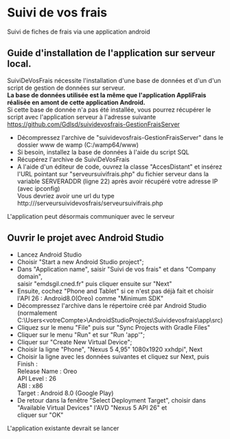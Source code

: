# Suivi de vos frais
Suivi de fiches de frais via une application android

## Guide d'installation de l'application sur serveur local.  
  
SuiviDeVosFrais nécessite l'installation d'une base de données et d'un d'un script de gestion de données sur serveur.  
**La base de données utilisée est la même que l'application AppliFrais réalisée en amont de cette application Android.**  
Si cette base de donnée n'a pas été installée, vous pourrez récupérer le script avec l'application serveur à l'adresse suivante  
https://github.com/Gdlsd/suividevosfrais-GestionFraisServer  
  
* Décompressez l'archive de "suividevosfrais-GestionFraisServer" dans le dossier www de wamp (C:/wamp64/www)   
* Si besoin, installez la base de données à l'aide du script SQL  
* Récupérez l'archive de SuiviDeVosFrais   
* A l'aide d'un éditeur de code, ouvrez la classe "AccesDistant" et insérez l'URL pointant sur "serveursuivifrais.php"
du fichier serveur dans la variable SERVERADDR (ligne 22) après avoir récupéré votre adresse IP (avec ipconfig)  
Vous devriez avoir une url du type http://<votre IP>/serveursuividevosfrais/serveursuivifrais.php  

L'application peut désormais communiquer avec le serveur  
  
  
## Ouvrir le projet avec Android Studio  
  
* Lancez Android Studio  
* Choisir "Start a new Android Studio project";  
* Dans "Application name", saisir "Suivi de vos frais" et dans "Company domain",  
saisir "emdsgil.cned.fr" puis cliquer ensuite sur "Next"  
* Ensuite, cochez "Phone and Tablet" si ce n'est pas déjà fait et choisir l'API 26 : Android8.0(Oreo) comme "Minimum SDK"  
* Décompressez l'archive dans le répertoire créé par Android Studio  
(normalement C:\Users\<votreCompte>\AndroidStudioProjects\Suividevosfrais\app\src)  
* Cliquez sur le menu "File" puis sur "Sync Projects with Gradle Files"  
* Cliquer sur le menu "Run" et sur "Run 'app'";  
* Cliquer sur "Create New Virtual Device";  
* Choisir la ligne "Phone", "Nexus 5 4,95" 1080x1920 xxhdpi", Next  
* Choisir la ligne avec les données suivantes et cliquez sur Next, puis Finish :  
    Release Name : Oreo  
    API Level : 26  
    ABI : x86  
    Target : Android 8.0 (Google Play)  
* De retour dans la fenêtre "Select Deployment Target", choisir dans "Available Virtual Devices" l'AVD "Nexus 5 API 26" et  
cliquer sur "OK"  
  
L'application existante devrait se lancer  





